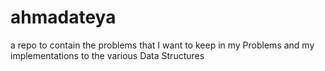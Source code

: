 # ahmadateya
a repo to contain the problems that I want to keep in my Problems and my implementations to the various Data Structures
